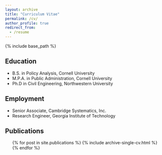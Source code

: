 ```yaml
---
layout: archive
title: "Curriculum Vitae"
permalink: /cv/
author_profile: true
redirect_from:
  - /resume
---
```


{% include base_path %}

## Education
<ul>
    <li style="list-style-image: url('../images/cornell.png');">B.S. in Policy Analysis, Cornell University</li>
    <li style="list-style-image: url('../images/cornell.png');">M.P.A. in Public Administration, Cornell University</li>
    <li style="list-style-image: url('../images/northwestern.png');">Ph.D in Civil Engineering, Northwestern University</li>
</ul>


## Employment
<ul>
    <li style="list-style-image: url('../images/camsys.png');">Senior Associate, Cambridge Systematics, Inc.</li>
    <li style="list-style-image: url('../images/gatech.png');">Research Engineer, Georgia Institute of Technology</li>
</ul>


## Publications
  <ul>{% for post in site.publications %}
    {% include archive-single-cv.html %}
  {% endfor %}</ul>
  
